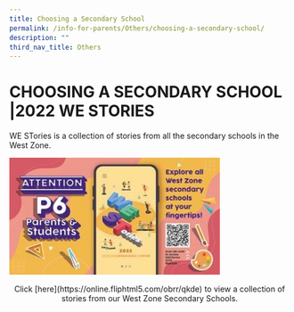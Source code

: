 ```yaml
---
title: Choosing a Secondary School
permalink: /info-for-parents/Others/choosing-a-secondary-school/
description: ""
third_nav_title: Others
---
```

# CHOOSING A SECONDARY SCHOOL |2022 WE STORIES

WE STories is a collection of stories from all the secondary schools in the West Zone.

<img src="/images/p6%20westories1.jpeg" style="width:75%"><br>
<center>Click [here](https://online.fliphtml5.com/obrr/qkde) to view a collection of stories from our West Zone Secondary Schools.</center>